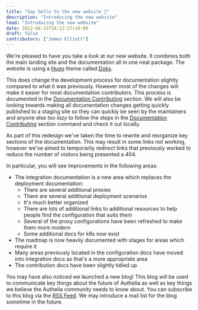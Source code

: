 ```yaml
---
title: "Say hello to the new website 👋"
description: "Introducing the new website"
lead: "Introducing the new website"
date: 2022-06-15T18:12:27+10:00
draft: false
contributors: ["James Elliott"]
---
```


We're pleased to have you take a look at our new website. It combines both the main landing site and the documentation
all in one neat package. The website is using a [Hugo] theme called [Doks].

This does change the development process for documentation slightly compared to what it was previously. However most of
the changes will make it easier for most documentation contributors. This process is documented in the
[Documentation Contributing] section. We will also be looking towards making all
documentation changes getting quickly published to a staging site so they can quickly be seen by the maintainers and
anyone else *too lazy* to follow the steps in the [Documentation Contributing] section command and check it out locally.

As part of this redesign we've taken the time to rewrite and reorganize key sections of the documentation. This may
result in some links not working, however we've aimed to temporarily redirect links that previously worked to reduce the
number of visitors being presented a 404.

In particular, you will see improvements in the following areas:

* The integration documentation is a new area which replaces the deployment documentation:
  * There are several additional proxies
  * There are several additional deployment scenarios
  * It's much better organized
  * There are lots of additional links to additional resources to help people find the configuration that suits them
  * Several of the proxy configurations have been refreshed to make them more modern
  * Some additional docs for k8s now exist
* The roadmap is now heavily documented with stages for areas which require it
* Many areas previously located in the configuration docs have moved into integration docs as that's a more appropriate
  area
* The contribution docs have been slightly tidied up

You may have also noticed we launched a new blog! This blog will be used to communicate key things about the future of
Authelia as well as key things we believe the Authelia community needs to know about. You can subscribe to this blog
via the [RSS Feed](https://www.authelia.com/blog/index.xml). We may introduce a mail list for the blog sometime in the
future.

[Hugo]: https://gohugo.io/
[Doks]: https://getdoks.org/
[Documentation Contributing]: ../../contributing/prologue/documentation.md
